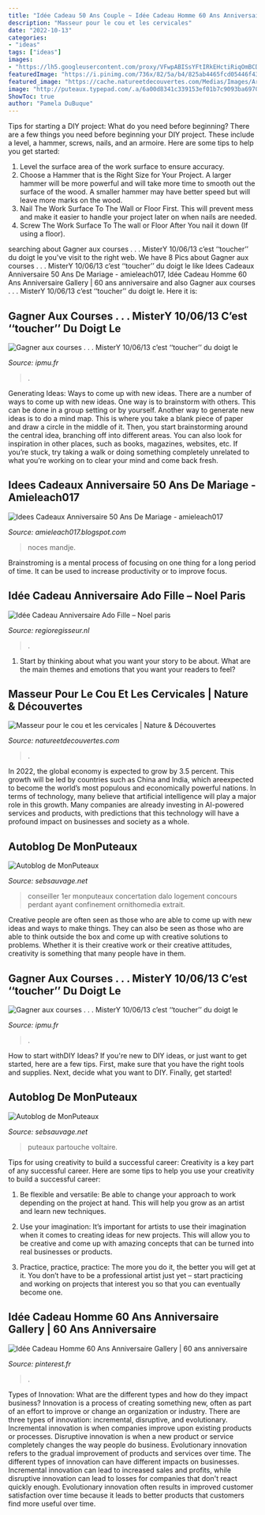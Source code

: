 ```yaml
---
title: "Idée Cadeau 50 Ans Couple ~ Idée Cadeau Homme 60 Ans Anniversaire Gallery"
description: "Masseur pour le cou et les cervicales"
date: "2022-10-13"
categories:
- "ideas"
tags: ["ideas"]
images:
- "https://lh5.googleusercontent.com/proxy/VFwpABISsYFtIRkEHctiRiqOmBCDyTXaRnPLmYqTVYLM7H2A68ABPSwZjl32bn0ffY8g2GQruiODTHCLDWRmMYNC9ysZuqn9frzapo9IENn3fWOcjwrY=s0-d"
featuredImage: "https://i.pinimg.com/736x/82/5a/b4/825ab4465fcd05446f43bf3f403caa2c.jpg"
featured_image: "https://cache.natureetdecouvertes.com/Medias/Images/Articles/93950710/690"
image: "http://puteaux.typepad.com/.a/6a00d8341c339153ef01b7c9093ba6970b-500wi"
ShowToc: true
author: "Pamela DuBuque"
---
```



Tips for starting a DIY project: What do you need before beginning?
There are a few things you need before beginning your DIY project. These include a level, a hammer, screws, nails, and an armoire. Here are some tips to help you get started:
1. Level the surface area of the work surface to ensure accuracy.
2. Choose a Hammer that is the Right Size for Your Project. A larger hammer will be more powerful and will take more time to smooth out the surface of the wood. A smaller hammer may have better speed but will leave more marks on the wood.
3. Nail The Work Surface To The Wall or Floor First. This will prevent mess and make it easier to handle your project later on when nails are needed.
4. Screw The Work Surface To The wall or Floor After You nail it down (If using a floor).

	

		
searching about Gagner aux courses . . . MisterY 10/06/13 c’est ‘‘toucher’’ du doigt le you've visit to the right web. We have 8 Pics about Gagner aux courses . . . MisterY 10/06/13 c’est ‘‘toucher’’ du doigt le like Idees Cadeaux Anniversaire 50 Ans De Mariage - amieleach017, Idée Cadeau Homme 60 Ans Anniversaire Gallery | 60 ans anniversaire and also Gagner aux courses . . . MisterY 10/06/13 c’est ‘‘toucher’’ du doigt le. Here it is:
		
    
## Gagner Aux Courses . . . MisterY 10/06/13 C’est ‘‘toucher’’ Du Doigt Le

<img loading=lazy src="https://ipmu.fr/iPMU/GAGNER_aux_Courses_files/droppedImage_9.jpg" onerror="this.onerror=null;this.src='https://tse4.mm.bing.net/th?id=OIP.xkAkH2kxAqXdg-1k2qiD0AHaCs&amp;pid=15.1';" alt="Gagner aux courses . . . MisterY 10/06/13 c’est ‘‘toucher’’ du doigt le">

_Source: ipmu.fr_

>. 

	

Generating Ideas: Ways to come up with new ideas.
There are a number of ways to come up with new ideas. One way is to brainstorm with others. This can be done in a group setting or by yourself. Another way to generate new ideas is to do a mind map. This is where you take a blank piece of paper and draw a circle in the middle of it. Then, you start brainstorming around the central idea, branching off into different areas. You can also look for inspiration in other places, such as books, magazines, websites, etc. If you’re stuck, try taking a walk or doing something completely unrelated to what you’re working on to clear your mind and come back fresh.

    
## Idees Cadeaux Anniversaire 50 Ans De Mariage - Amieleach017

<img loading=lazy src="https://lh5.googleusercontent.com/proxy/VFwpABISsYFtIRkEHctiRiqOmBCDyTXaRnPLmYqTVYLM7H2A68ABPSwZjl32bn0ffY8g2GQruiODTHCLDWRmMYNC9ysZuqn9frzapo9IENn3fWOcjwrY=s0-d" onerror="this.onerror=null;this.src='https://tse4.mm.bing.net/th?id=OIP.jA_KyPyWccIQ2K7MZ5vfnAHaHa&amp;pid=15.1';" alt="Idees Cadeaux Anniversaire 50 Ans De Mariage - amieleach017">

_Source: amieleach017.blogspot.com_

>noces mandje. 

	

Brainstroming is a mental process of focusing on one thing for a long period of time. It can be used to increase productivity or to improve focus.

    
## Idée Cadeau Anniversaire Ado Fille – Noel Paris

<img loading=lazy src="https://declics-et-cie.ch/wp-content/uploads/4593/idée-cadeau-anniversaire-pour-sa-femme-5ebd113737aaf.jpg" onerror="this.onerror=null;this.src='https://tse1.mm.bing.net/th?id=OIP.QW2v53ezzOudjsCvW3qlVgAAAA&amp;pid=15.1';" alt="Idée Cadeau Anniversaire Ado Fille – Noel paris">

_Source: regioregisseur.nl_

>. 

	

1. Start by thinking about what you want your story to be about. What are the main themes and emotions that you want your readers to feel?

    
## Masseur Pour Le Cou Et Les Cervicales | Nature &amp; Découvertes

<img loading=lazy src="https://cache.natureetdecouvertes.com/Medias/Images/Articles/93950710/690" onerror="this.onerror=null;this.src='https://tse4.mm.bing.net/th?id=OIP.5ylt37jgFEFyVkvpoo0FIAHaHa&amp;pid=15.1';" alt="Masseur pour le cou et les cervicales | Nature &amp; Découvertes">

_Source: natureetdecouvertes.com_

>. 

	

In 2022, the global economy is expected to grow by 3.5 percent. This growth will be led by countries such as China and India, which areexpected to become the world’s most populous and economically powerful nations. In terms of technology, many believe that artificial intelligence will play a major role in this growth. Many companies are already investing in AI-powered services and products, with predictions that this technology will have a profound impact on businesses and society as a whole.

    
## Autoblog De MonPuteaux

<img loading=lazy src="http://puteaux.typepad.com/.a/6a00d8341c339153ef01b7c9093ba6970b-500wi" onerror="this.onerror=null;this.src='https://tse3.mm.bing.net/th?id=OIP.D-LJ8HYnpnlisJ28pLhMrQHaJ4&amp;pid=15.1';" alt="Autoblog de MonPuteaux">

_Source: sebsauvage.net_

>conseiller 1er monputeaux concertation dalo logement concours perdant ayant confinement ornithomedia extrait. 

	

Creative people are often seen as those who are able to come up with new ideas and ways to make things. They can also be seen as those who are able to think outside the box and come up with creative solutions to problems. Whether it is their creative work or their creative attitudes, creativity is something that many people have in them.

    
## Gagner Aux Courses . . . MisterY 10/06/13 C’est ‘‘toucher’’ Du Doigt Le

<img loading=lazy src="http://ipmu.fr/iPMU/GAGNER_aux_Courses_files/droppedImage_4.jpg" onerror="this.onerror=null;this.src='https://tse2.mm.bing.net/th?id=OIP.2pMIQDQMqQ9g7LJG6TWp7gHaCt&amp;pid=15.1';" alt="Gagner aux courses . . . MisterY 10/06/13 c’est ‘‘toucher’’ du doigt le">

_Source: ipmu.fr_

>. 

	

How to start withDIY Ideas?
If you're new to DIY ideas, or just want to get started, here are a few tips. First, make sure that you have the right tools and supplies. Next, decide what you want to DIY. Finally, get started!

    
## Autoblog De MonPuteaux

<img loading=lazy src="http://puteaux.typepad.com/.a/6a00d8341c339153ef01bb09ccce5f970d-350wi" onerror="this.onerror=null;this.src='https://tse1.mm.bing.net/th?id=OIP.2kqp-Xd1_IS2oops9D8YWQAAAA&amp;pid=15.1';" alt="Autoblog de MonPuteaux">

_Source: sebsauvage.net_

>puteaux partouche voltaire. 

	

Tips for using creativity to build a successful career:
Creativity is a key part of any successful career. Here are some tips to help you use your creativity to build a successful career:
1. Be flexible and versatile: Be able to change your approach to work depending on the project at hand. This will help you grow as an artist and learn new techniques.

2. Use your imagination: It’s important for artists to use their imagination when it comes to creating ideas for new projects. This will allow you to be creative and come up with amazing concepts that can be turned into real businesses or products.

3. Practice, practice, practice: The more you do it, the better you will get at it. You don’t have to be a professional artist just yet – start practicing and working on projects that interest you so that you can eventually become one.


    
## Idée Cadeau Homme 60 Ans Anniversaire Gallery | 60 Ans Anniversaire

<img loading=lazy src="https://i.pinimg.com/736x/82/5a/b4/825ab4465fcd05446f43bf3f403caa2c.jpg" onerror="this.onerror=null;this.src='https://tse3.mm.bing.net/th?id=OIP.9W8UOLEL6CxGKrnXrpTkJwHaDw&amp;pid=15.1';" alt="Idée Cadeau Homme 60 Ans Anniversaire Gallery | 60 ans anniversaire">

_Source: pinterest.fr_

>. 

	

Types of Innovation: What are the different types and how do they impact business?
Innovation is a process of creating something new, often as part of an effort to improve or change an organization or industry. There are three types of innovation: incremental, disruptive, and evolutionary. Incremental innovation is when companies improve upon existing products or processes. Disruptive innovation is when a new product or service completely changes the way people do business. Evolutionary innovation refers to the gradual improvement of products and services over time.
The different types of innovation can have different impacts on businesses. Incremental innovation can lead to increased sales and profits, while disruptive innovation can lead to losses for companies that don't react quickly enough. Evolutionary innovation often results in improved customer satisfaction over time because it leads to better products that customers find more useful over time.

